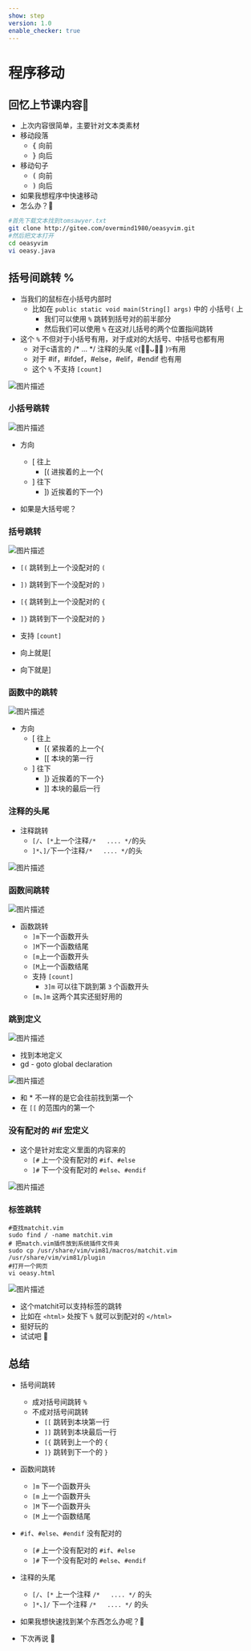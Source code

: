 ```yaml
---
show: step
version: 1.0
enable_checker: true
---
```


# 程序移动

## 回忆上节课内容🤔

- 上次内容很简单，主要针对文本类素材
- 移动段落
	- <kbd>{</kbd> 向前
	- <kbd>}</kbd> 向后
- 移动句子
	- <kbd>(</kbd> 向前
	- <kbd>)</kbd> 向后
- 如果我想程序中快速移动
- 怎么办？🤔

```bash
#首先下载文本找到tomsawyer.txt
git clone http://gitee.com/overmind1980/oeasyvim.git
#然后把文本打开
cd oeasyvim
vi oeasy.java
```

## 括号间跳转 %

- 当我们的鼠标在小括号内部时
  - 比如在 `public static void main(String[] args)` 中的 小括号`(` 上
	- 我们可以使用 `%` 跳转到括号对的前半部分
	- 然后我们可以使用 `%` 在这对儿括号的两个位置指间跳转
- 这个 `%` 不但对于小括号有用，对于成对的大括号、中括号也都有用
	- 对于c语言的 /*    ...    */ 注释的头尾 ୧(﹒︠ᴗ﹒︡ )୨有用
	- 对于 #if，#ifdef，#else，#elif，#endif 也有用
	- 这个 `%` 不支持 `[count]`

![图片描述](https://doc.shiyanlou.com/courses/uid1190679-20210206-1612573344032)

### 小括号跳转

![图片描述](https://doc.shiyanlou.com/courses/uid1190679-20210728-1627455209006)

- 方向
	- [ 往上 
    	- [( 进挨着的上一个(
	- ] 往下
		- ]) 近挨着的下一个)

- 如果是大括号呢？

### 括号跳转

![图片描述](https://doc.shiyanlou.com/courses/uid1190679-20210206-1612573610537)

- `[(` 跳转到上一个没配对的 `(`
- `])` 跳转到下一个没配对的 `)`
- `[{` 跳转到上一个没配对的 `{`
- `]}` 跳转到下一个没配对的 `}`
- 支持 `[count]`

- 向上就是[
- 向下就是]


### 函数中的跳转

![图片描述](https://doc.shiyanlou.com/courses/uid1190679-20210728-1627454539956)

- 方向
	- [ 往上 
		-  [{ 紧挨着的上一个{ 
	    -  [[ 本块的第一行
	- ] 往下
		 - ]} 近挨着的下一个}
		 - ]] 本块的最后一行


### 注释的头尾
- 注释跳转
	- `[/`、`[*`上一个注释`/*   .... */`的头
	- `]*`、`]/`下一个注释`/*   .... */`的头

![图片描述](https://doc.shiyanlou.com/courses/uid1190679-20210206-1612574328403)


### 函数间跳转

![图片描述](https://doc.shiyanlou.com/courses/uid1190679-20210206-1612573757496)
- 函数跳转
	- `]m`下一个函数开头
	- `]M`下一个函数结尾
	- `[m`上一个函数开头
	- `[M`上一个函数结尾
	- 支持 `[count]`
		- `3]m` 可以往下跳到第 `3` 个函数开头
	- `[m`、`]m` 这两个其实还挺好用的

### 跳到定义

![图片描述](https://doc.shiyanlou.com/courses/uid1190679-20210728-1627455616188)

- 找到本地定义
- gd - goto global declaration 

![图片描述](https://doc.shiyanlou.com/courses/uid1190679-20210728-1627455706874)

- 和 * 不一样的是它会往前找到第一个
- 在 `[[` 的范围内的第一个

### 没有配对的 #if 宏定义

- 这个是针对宏定义里面的内容来的
	- `[#` 上一个没有配对的 `#if`、`#else`
	- `]#` 下一个没有配对的 `#else`、`#endif`

![图片描述](https://doc.shiyanlou.com/courses/uid1190679-20210206-1612574270810)

### 标签跳转

```
#查找matchit.vim
sudo find / -name matchit.vim
# 把match.vim插件放到系统插件文件夹
sudo cp /usr/share/vim/vim81/macros/matchit.vim /usr/share/vim/vim81/plugin
#打开一个网页
vi oeasy.html
```

![图片描述](https://doc.shiyanlou.com/courses/uid1190679-20210806-1628213800556)

- 这个matchit可以支持标签的跳转
- 比如在 `<html>` 处按下 `%` 就可以到配对的 `</html>` 
- 挺好玩的
- 试试吧 🤪


## 总结

- 括号间跳转
  - 成对括号间跳转 `%`
  - 不成对括号间跳转
	- `[[` 跳转到本块第一行
	- `]]` 跳转到本块最后一行
	- `[{` 跳转到上一个的 `{`
	- `]}` 跳转到下一个的 `}`

- 函数间跳转
  - `]m` 下一个函数开头
  - `[m` 上一个函数开头
  - `]M` 下一个函数开头
  - `[M` 上一个函数结尾

- `#if`、`#else`、`#endif` 没有配对的
  - `[#` 上一个没有配对的 `#if`、`#else`
  - `]#` 下一个没有配对的 `#else`、`#endif`

- 注释的头尾
  - `[/`、`[*` 上一个注释 `/*   .... */` 的头
  - `]*`、`]/` 下一个注释 `/*   .... */` 的头
- 如果我想快速找到某个东西怎么办呢？🤔
- 下次再说 👋







